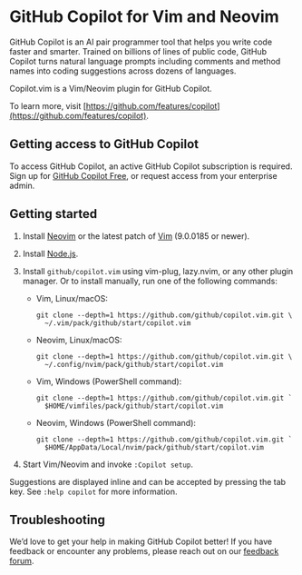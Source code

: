# GitHub Copilot for Vim and Neovim

GitHub Copilot is an AI pair programmer tool that helps you write code faster
and smarter. Trained on billions of lines of public code, GitHub Copilot turns
natural language prompts including comments and method names into coding
suggestions across dozens of languages.

Copilot.vim is a Vim/Neovim plugin for GitHub Copilot.

To learn more, visit
[https://github.com/features/copilot](https://github.com/features/copilot).

## Getting access to GitHub Copilot

To access GitHub Copilot, an active GitHub Copilot subscription is required.
Sign up for [GitHub Copilot Free](https://github.com/settings/copilot), or
request access from your enterprise admin.

## Getting started

1.  Install [Neovim][] or the latest patch of [Vim][] (9.0.0185 or newer).

2.  Install [Node.js][].

3.  Install `github/copilot.vim` using vim-plug, lazy.nvim, or any other
    plugin manager.  Or to install manually, run one of the following
    commands:

    * Vim, Linux/macOS:

          git clone --depth=1 https://github.com/github/copilot.vim.git \
            ~/.vim/pack/github/start/copilot.vim

    * Neovim, Linux/macOS:

          git clone --depth=1 https://github.com/github/copilot.vim.git \
            ~/.config/nvim/pack/github/start/copilot.vim

    * Vim, Windows (PowerShell command):

          git clone --depth=1 https://github.com/github/copilot.vim.git `
            $HOME/vimfiles/pack/github/start/copilot.vim

    * Neovim, Windows (PowerShell command):

          git clone --depth=1 https://github.com/github/copilot.vim.git `
            $HOME/AppData/Local/nvim/pack/github/start/copilot.vim

4.  Start Vim/Neovim and invoke `:Copilot setup`.

[Node.js]: https://nodejs.org/en/download/
[Neovim]: https://github.com/neovim/neovim/releases/latest
[Vim]: https://github.com/vim/vim

Suggestions are displayed inline and can be accepted by pressing the tab key.
See `:help copilot` for more information.

## Troubleshooting

We’d love to get your help in making GitHub Copilot better!  If you have
feedback or encounter any problems, please reach out on our [feedback
forum](https://github.com/github/copilot.vim/issues).
